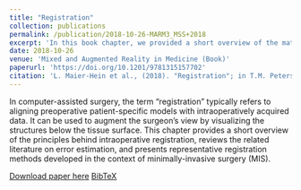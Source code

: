 ```yaml
---
title: "Registration"
collection: publications
permalink: /publication/2018-10-26-MARM3_MSS+2018
excerpt: 'In this book chapter, we provided a short overview of the mathematical principles behind registration.'
date: 2018-10-26
venue: 'Mixed and Augmented Reality in Medicine (Book)'
paperurl: 'https://doi.org/10.1201/9781315157702'
citation: 'L. Maier-Hein et al., (2018). "Registration"; in T.M. Peters, C.A. Linte, Z. Yaniv, & J. Williams (Eds.) <i>Mixed and Augmented Reality in Medicine</i>, 1st ed. Chap. 3, pp. 9–47.'
---
```


In computer-assisted surgery, the term “registration” typically refers to aligning preoperative patient-specific models with intraoperatively acquired data. It can be used to augment the surgeon’s view by visualizing the structures below the tissue surface. This chapter provides a short overview of the principles behind intraoperative registration, reviews the related literature on error estimation, and presents representative registration methods developed in the context of minimally-invasive surgery (MIS).

[Download paper here](https://doi.org/10.1201/9781315157702) [BibTeX](./../files/bibtex/MSS+2018.bib)